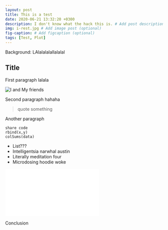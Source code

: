 ```yaml
---
layout: post
title: This is a test
date: 2020-06-21 13:32:20 +0300
description: I don't know what the hack this is. # Add post description (optional)
img: i-rest.jpg # Add image post (optional)
fig-caption: # Add figcaption (optional)
tags: [Test, Plot]
---
```

Background: LAlalalalallalalal

## Title
First paragraph lalala

![I and My friends]({{site.baseurl}}/assets/img/we-in-rest.jpg) 

Second paragraph hahaha

>quote something

Another paragraph

```
share code
rbind(x,y)
colSums(data)
```

* List???
* Intelligentsia narwhal austin
* Literally meditation four
* Microdosing hoodie woke

<iframe id="igraph" scrolling="no" style="border:none;" seamless="seamless" src="{{site.baseurl}}/assets/html/test-plot.html" height="auto" width="auto"></iframe>

Conclusion
